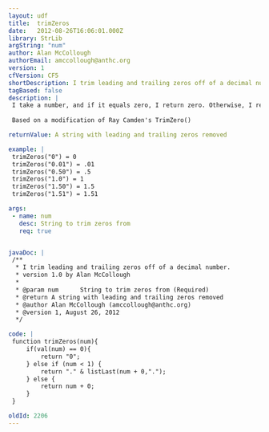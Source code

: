 ```yaml
---
layout: udf
title:  trimZeros
date:   2012-08-26T16:06:01.000Z
library: StrLib
argString: "num"
author: Alan McCollough
authorEmail: amccollough@anthc.org
version: 1
cfVersion: CF5
shortDescription: I trim leading and trailing zeros off of a decimal number.
tagBased: false
description: |
 I take a number, and if it equals zero, I return zero. Otherwise, I return the number, stripped of leading and trailing zeros. 
 
 Based on a modification of Ray Camden's TrimZero()

returnValue: A string with leading and trailing zeros removed

example: |
 trimZeros("0") = 0
 trimZeros("0.01") = .01
 trimZeros("0.50") = .5
 trimZeros("1.0") = 1
 trimZeros("1.50") = 1.5
 trimZeros("1.51") = 1.51

args:
 - name: num
   desc: String to trim zeros from
   req: true


javaDoc: |
 /**
  * I trim leading and trailing zeros off of a decimal number.
  * version 1.0 by Alan McCollough
  * 
  * @param num      String to trim zeros from (Required)
  * @return A string with leading and trailing zeros removed 
  * @author Alan McCollough (amccollough@anthc.org) 
  * @version 1, August 26, 2012 
  */

code: |
 function trimZeros(num){    
     if(val(num) == 0){
         return "0";
     } else if (num < 1) {
         return "." & listLast(num + 0,".");    
     } else {
         return num + 0;        
     }     
 }

oldId: 2206
---
```


